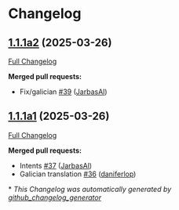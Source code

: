 # Changelog

## [1.1.1a2](https://github.com/OpenVoiceOS/ovos-common-query-pipeline-plugin/tree/1.1.1a2) (2025-03-26)

[Full Changelog](https://github.com/OpenVoiceOS/ovos-common-query-pipeline-plugin/compare/1.1.1a1...1.1.1a2)

**Merged pull requests:**

- Fix/galician [\#39](https://github.com/OpenVoiceOS/ovos-common-query-pipeline-plugin/pull/39) ([JarbasAl](https://github.com/JarbasAl))

## [1.1.1a1](https://github.com/OpenVoiceOS/ovos-common-query-pipeline-plugin/tree/1.1.1a1) (2025-03-26)

[Full Changelog](https://github.com/OpenVoiceOS/ovos-common-query-pipeline-plugin/compare/1.1.0...1.1.1a1)

**Merged pull requests:**

- Intents [\#37](https://github.com/OpenVoiceOS/ovos-common-query-pipeline-plugin/pull/37) ([JarbasAl](https://github.com/JarbasAl))
- Galician translation [\#36](https://github.com/OpenVoiceOS/ovos-common-query-pipeline-plugin/pull/36) ([daniferlop](https://github.com/daniferlop))



\* *This Changelog was automatically generated by [github_changelog_generator](https://github.com/github-changelog-generator/github-changelog-generator)*
